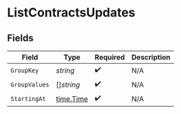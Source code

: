 # ListContractsUpdates


## Fields

| Field                                     | Type                                      | Required                                  | Description                               |
| ----------------------------------------- | ----------------------------------------- | ----------------------------------------- | ----------------------------------------- |
| `GroupKey`                                | *string*                                  | :heavy_check_mark:                        | N/A                                       |
| `GroupValues`                             | []*string*                                | :heavy_check_mark:                        | N/A                                       |
| `StartingAt`                              | [time.Time](https://pkg.go.dev/time#Time) | :heavy_check_mark:                        | N/A                                       |
